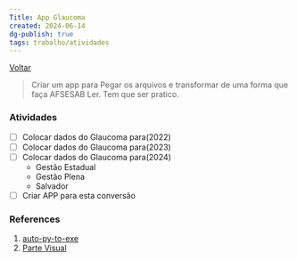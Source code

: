 ```yaml
---
Title: App Glaucoma
created: 2024-06-14
dg-publish: true
tags: trabalho/atividades
---
```

[Voltar](2.Trabalho/index.md)
> Criar um app para Pegar os arquivos e transformar de uma forma que faça AFSESAB Ler. Tem que ser pratico.
### Atividades
- [ ] Colocar dados do Glaucoma para(2022)
- [ ] Colocar dados do Glaucoma para(2023)
- [ ] Colocar dados do Glaucoma para(2024)
	- Gestão Estadual
	- Gestão Plena
	- Salvador
- [ ] Criar APP para esta conversão
### References
1. [auto-py-to-exe](https://github.com/brentvollebregt/auto-py-to-exe/releases)
2. [Parte Visual](https://www.hashtagtreinamentos.com/login-com-customtkinter-python)
  
